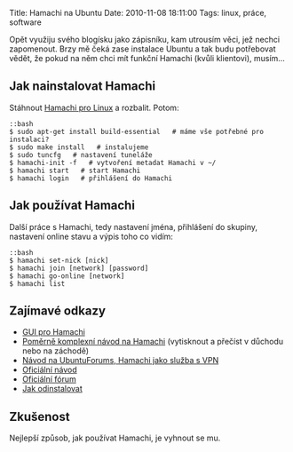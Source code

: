 Title: Hamachi na Ubuntu
Date: 2010-11-08 18:11:00
Tags: linux, práce, software

Opět využiju svého blogísku jako zápisníku, kam utrousím věci, jež nechci zapomenout. Brzy mě čeká zase instalace Ubuntu a tak budu potřebovat vědět, že pokud na něm chci mít funkční Hamachi (kvůli klientovi), musím…

## Jak nainstalovat Hamachi

Stáhnout [Hamachi pro Linux](http://files.hamachi.cc/linux/hamachi-0.9.9.9-20-lnx.tar.gz) a rozbalit. Potom:

    ::bash
    $ sudo apt-get install build-essential   # máme vše potřebné pro instalaci?
    $ sudo make install   # instalujeme
    $ sudo tuncfg   # nastavení tuneláže
    $ hamachi-init -f   # vytvoření metadat Hamachi v ~/
    $ hamachi start   # start Hamachi
    $ hamachi login   # přihlášení do Hamachi

## Jak používat Hamachi

Další práce s Hamachi, tedy nastavení jména, přihlášení do skupiny, nastavení online stavu a výpis toho co vidím:

    ::bash
    $ hamachi set-nick [nick]
    $ hamachi join [network] [password]
    $ hamachi go-online [network]
    $ hamachi list

## Zajímavé odkazy

-   [GUI pro Hamachi](http://www.webupd8.org/2010/05/script-to-install-hamachi-with-gui-in.html)
-   [Poměrně komplexní návod na Hamachi](http://www.supware.net/other-fun-stuff/hamachiubuntuhowto/) (vytisknout a přečíst v důchodu nebo na záchodě)
-   [Návod na UbuntuForums, Hamachi jako služba s VPN](http://ubuntuforums.org/showthread.php?t=135036)
-   [Oficiální návod](http://logmeinwiki.com/wiki/Hamachi:Install_on_Linux)
-   [Oficiální fórum](https://forums.hamachi.cc/viewforum.php?f=15)
-   [Jak odinstalovat](http://logmeinwiki.com/wiki/Hamachi:Uninstall_on_Linux)

## Zkušenost

Nejlepší způsob, jak používat Hamachi, je vyhnout se mu.